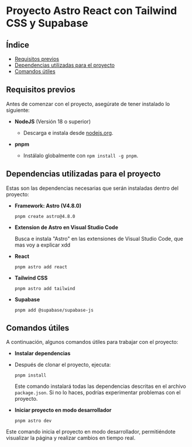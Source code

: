 # Proyecto Astro React con Tailwind CSS y Supabase

## Índice

- [Requisitos previos](#requisitos-previos)
- [Dependencias utilizadas para el proyecto](#dependencias-utilizadas-para-el-proyecto)
- [Comandos útiles](#comandos-útiles)

## Requisitos previos

Antes de comenzar con el proyecto, asegúrate de tener instalado lo siguiente:

- **NodeJS** (Versión 18 o superior)
  - Descarga e instala desde [nodejs.org](https://nodejs.org/en/).

- **pnpm**
  - Instálalo globalmente con `npm install -g pnpm`.

## Dependencias utilizadas para el proyecto

Estas son las dependencias necesarias que serán instaladas dentro del proyecto:

- **Framework: Astro (V4.8.0)**

  `pnpm create astro@4.8.0`

- **Extension de Astro en Visual Studio Code**
  
  Busca e instala "Astro" en las extensiones de Visual Studio Code, que mas voy a explicar xdd

- **React**

  `pnpm astro add react`

- **Tailwind CSS**
  
  `pnpm astro add tailwind`

- **Supabase**

  `pnpm add @supabase/supabase-js`

## Comandos útiles

A continuación, algunos comandos útiles para trabajar con el proyecto:

- **Instalar dependencias**
- Después de clonar el proyecto, ejecuta:
  ```
  pnpm install
  ```
  Este comando instalará todas las dependencias descritas en el archivo `package.json`. Si no lo haces, podrías experimentar problemas con el proyecto.

- **Iniciar proyecto en modo desarrollador**
  ```
  pnpm astro dev
  ```
Este comando inicia el proyecto en modo desarrollador, permitiéndote visualizar la página y realizar cambios en tiempo real.
